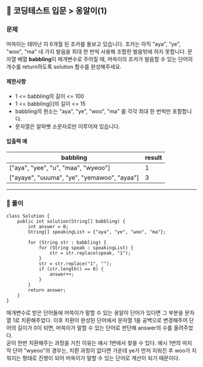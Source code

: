 🔏 코딩테스트 입문 > 옹알이(1)
---

### 문제
머쓱이는 태어난 지 6개월 된 조카를 돌보고 있습니다.
조카는 아직 "aya", "ye", "woo", "ma" 네 가지 발음을 최대 한 번씩 사용해 조합한 발음밖에 하지 못합니다.
문자열 배열 **babbling**이 매개변수로 주어질 때, 머쓱이의 조카가 발음할 수 있는 단어의 개수를 return하도록 solution 함수를 완성해주세요.

#### 제한사항
* 1 <= babbling의 길이 <= 100
* 1 <= babbling[i]의 길이 <= 15
* babbling의 원소는 "aya", "ye", "woo", "ma" 를 각각 최대 한 번씩만 포함합니다.
* 문자열은 알파벳 소문자로만 이루어져 있습니다.

#### 입출력 예
| babbling | result |
| --- | --- |
| ["aya", "yee", "u", "maa", "wyeoo"] | 1 |
| ["ayaye", "uuuma", "ye", "yemawoo", "ayaa"] | 3 |

---

### 🔑 풀이
````
class Solution {
    public int solution(String[] babbling) {
        int answer = 0;
        String[] speakingList = {"aya", "ye", "woo", "ma"};
        
        for (String str : babbling) {
            for (String speak : speakingList) {
                str = str.replace(speak, "1");
            }
            str = str.replace("1", "");
            if (str.length() == 0) {
                answer++;
            }
        }
        return answer;
    }
}
````
매개변수로 받은 단어들에 머쓱이가 말할 수 있는 옹알이 단어가 있다면 그 부분을 문자열 1로 치환해주었다.
이후 치환이 완성된 단어에서 문자열 1을 공백으로 변경해주어 단어의 길이가 0이 되면, 머쓱이가 말할 수 있는 단어로 판단해 answer의 수를 올려주었다.   
굳이 한번 치환해주는 과정을 거친 이유는 예시 1번에서 찾을 수 있다.
예시 1번의 마지막 단어 "wyeoo"의 경우는, 치환 과정이 없다면 가운데 ye가 먼저 지워진 후 woo가 지워지는 형태로 진행이 되어 머쓱이가 말할 수 있는 단어로 계산이 되기 때문이다.